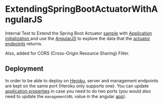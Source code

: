 # ExtendingSpringBootActuatorWithAngularJS

Internal Test to Extend the Spring Boot Actuator [sample](https://spring.io/guides/gs/actuator-service) with [Application initialization ](src/main/java/com/xtendsba/actuator/Application.java) and use the [AngularJS](https://angularjs.org) to explore the data that the [actuator endpoints](http://docs.spring.io/spring-boot/docs/current/reference/htmlsingle/#production-ready-endpoints) returns.

Also, added for CORS (Cross-Origin Resource Sharing) Filter.

## Deployment
In order to be able to deploy on [Heroku](https://www.heroku.com), server and management endpoints are kept on the same port (Heroku only supports one). You can update [application properties](src/main/resources/application.properties) in case you need to do two ports (you would also need to update the `managementURL` value in the angular [app](src/main/webapp/WEB-INF/js/actuate-app.js)).
